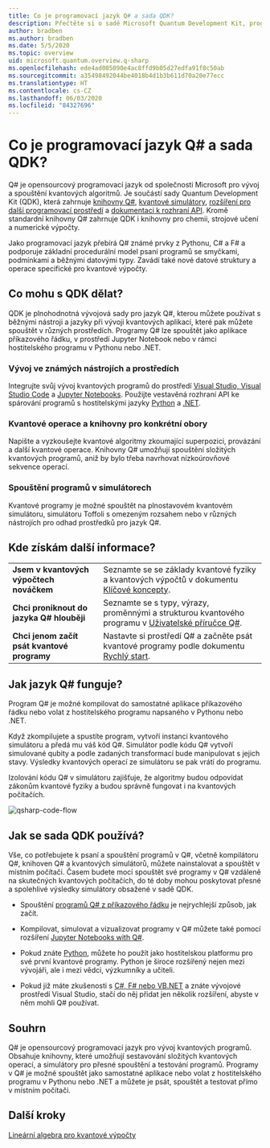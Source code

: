 ```yaml
---
title: Co je programovací jazyk Q# a sada QDK?
description: Přečtěte si o sadě Microsoft Quantum Development Kit, programovacím jazyku Q# a o vytváření kvantových programů.
author: bradben
ms.author: bradben
ms.date: 5/5/2020
ms.topic: overview
uid: microsoft.quantum.overview.q-sharp
ms.openlocfilehash: ede4ad005090e4ac8ffd9b05d27edfa91f8c50ab
ms.sourcegitcommit: a35498492044be4018b4d1b3b611d70a20e77ecc
ms.translationtype: HT
ms.contentlocale: cs-CZ
ms.lasthandoff: 06/03/2020
ms.locfileid: "84327696"
---
```

# <a name="what-are-the-q-programming-language-and-qdk"></a>Co je programovací jazyk Q# a sada QDK?

Q# je opensourcový programovací jazyk od společnosti Microsoft pro vývoj a spouštění kvantových algoritmů. Je součástí sady Quantum Development Kit (QDK), která zahrnuje [knihovny Q#](xref:microsoft.quantum.libraries), [kvantové simulátory](xref:microsoft.quantum.machines), [rozšíření pro další programovací prostředí](xref:microsoft.quantum.install) a [dokumentaci k rozhraní API](xref:microsoft.quantum.standardlibsintro). Kromě standardní knihovny Q# zahrnuje QDK i knihovny pro chemii, strojové učení a numerické výpočty.

Jako programovací jazyk přebírá Q# známé prvky z Pythonu, C# a F# a podporuje základní procedurální model psaní programů se smyčkami, podmínkami a běžnými datovými typy. Zavádí také nové datové struktury a operace specifické pro kvantové výpočty.

## <a name="what-can-i-do-with-the-qdk"></a>Co mohu s QDK dělat?

QDK je plnohodnotná vývojová sady pro jazyk Q#, kterou můžete používat s běžnými nástroji a jazyky při vývoji kvantových aplikací, které pak můžete spouštět v různých prostředích. Programy Q# lze spouštět jako aplikace příkazového řádku, v prostředí Jupyter Notebook nebo v rámci hostitelského programu v Pythonu nebo .NET.

### <a name="develop-in-common-tools-and-environments"></a>Vývoj ve známých nástrojích a prostředích

Integrujte svůj vývoj kvantových programů do prostředí [Visual Studio, Visual Studio Code](xref:microsoft.quantum.install.standalone) a [Jupyter Notebooks](xref:microsoft.quantum.install.jupyter). Použijte vestavěná rozhraní API ke spárování programů s hostitelskými jazyky [Python](xref:microsoft.quantum.install.python) a [.NET](xref:microsoft.quantum.install.cs).

### <a name="try-quantum-operations-and-domain-specific-libraries"></a>Kvantové operace a knihovny pro konkrétní obory

Napište a vyzkoušejte kvantové algoritmy zkoumající superpozici, provázání a další kvantové operace. Knihovny Q# umožňují spouštění složitých kvantových programů, aniž by bylo třeba navrhovat nízkoúrovňové sekvence operací.

### <a name="run-programs-in-simulators"></a>Spouštění programů v simulátorech

Kvantové programy je možné spouštět na plnostavovém kvantovém simulátoru, simulátoru Toffoli s omezeným rozsahem nebo v různých nástrojích pro odhad prostředků pro jazyk Q#. 

## <a name="where-can-i-learn-more"></a>Kde získám další informace?

|||
| ---- | ---- |
| **Jsem v kvantových výpočtech nováčkem** | Seznamte se se základy kvantové fyziky a kvantových výpočtů v dokumentu [Klíčové koncepty](xref:microsoft.quantum.overview.understanding).|
| **Chci proniknout do jazyka Q# hlouběji** | Seznamte se s typy, výrazy, proměnnými a strukturou kvantového programu v [Uživatelské příručce Q#](xref:microsoft.quantum.guide).|
| **Chci jenom začít psát kvantové programy** | Nastavte si prostředí Q# a začněte psát kvantové programy podle dokumentu [Rychlý start](xref:microsoft.quantum.install).|

## <a name="how-does-q-work"></a>Jak jazyk Q# funguje?

Program Q# je možné kompilovat do samostatné aplikace příkazového řádku nebo volat z hostitelského programu napsaného v Pythonu nebo .NET.

Když zkompilujete a spustíte program, vytvoří instanci kvantového simulátoru a předá mu váš kód Q#. Simulátor podle kódu Q# vytvoří simulované qubity a podle zadaných transformací bude manipulovat s jejich stavy. Výsledky kvantových operací ze simulátoru se pak vrátí do programu.  

Izolování kódu Q# v simulátoru zajišťuje, že algoritmy budou odpovídat zákonům kvantové fyziky a budou správně fungovat i na kvantových počítačích.

![qsharp-code-flow](~/media/qsharp-code-flow.png)

## <a name="how-do-i-use-the-qdk"></a>Jak se sada QDK používá?

Vše, co potřebujete k psaní a spouštění programů v Q#, včetně kompilátoru Q#, knihoven Q# a kvantových simulátorů, můžete nainstalovat a spouštět v místním počítači. Časem budete moci spouštět své programy v Q# vzdáleně na skutečných kvantových počítačích, do té doby mohou poskytovat přesné a spolehlivé výsledky simulátory obsažené v sadě QDK.

- Spouštění [programů Q# z příkazového řádku](xref:microsoft.quantum.install.standalone) je nejrychlejší způsob, jak začít.

- Kompilovat, simulovat a vizualizovat programy v Q# můžete také pomocí rozšíření [Jupyter Notebooks with Q#](xref:microsoft.quantum.install.jupyter).

- Pokud znáte [Python](xref:microsoft.quantum.install.python), můžete ho použít jako hostitelskou platformu pro své první kvantové programy. Python je široce rozšířený nejen mezi vývojáři, ale i mezi vědci, výzkumníky a učiteli.

- Pokud již máte zkušenosti s [C#, F# nebo VB.NET](xref:microsoft.quantum.install.cs) a znáte vývojové prostředí Visual Studio, stačí do něj přidat jen několik rozšíření, abyste v něm mohli Q# používat.  

## <a name="summary"></a>Souhrn

Q# je opensourcový programovací jazyk pro vývoj kvantových programů. Obsahuje knihovny, které umožňují sestavování složitých kvantových operací, a simulátory pro přesné spouštění a testování programů. Programy v Q# je možné spouštět jako samostatné aplikace nebo volat z hostitelského programu v Pythonu nebo .NET a můžete je psát, spouštět a testovat přímo v místním počítači.

## <a name="next-steps"></a>Další kroky

[Lineární algebra pro kvantové výpočty](xref:microsoft.quantum.overview.algebra)
